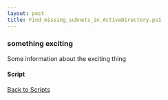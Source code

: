 ```yaml
---
layout: post
title: Find_missing_subnets_in_ActiveDirectory.ps1
---
```


### something exciting

Some information about the exciting thing

#### Script

<script src="https://gist-it.appspot.com/github.com/BanterBoy/scripts-blog/blob/master/PowerShell/scripts/activeDirectory/Find_missing_subnets_in_ActiveDirectory.ps1" crossorigin="anonymous"></script>

<a href="/menu/_pages/scripts.html">Back to Scripts</a>
